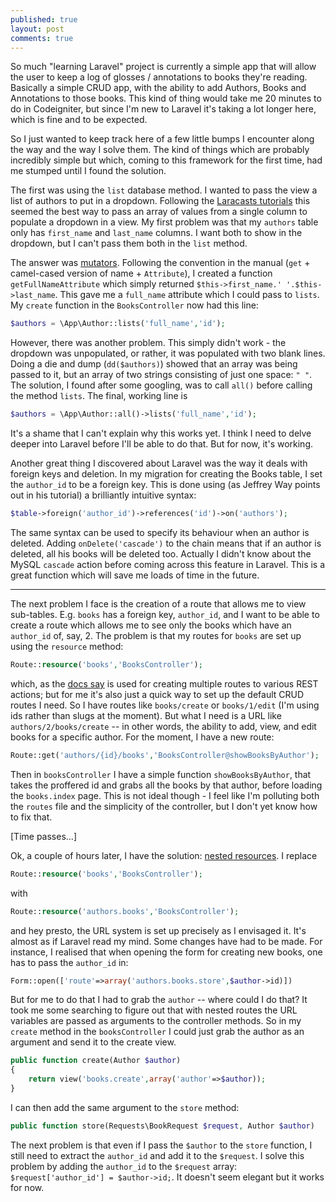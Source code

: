 ```yaml
---
published: true
layout: post
comments: true
---
```


So much "learning Laravel" project is currently a simple app that will allow the user to keep a log of glosses / annotations to books they're reading. Basically a simple CRUD app, with the ability to add Authors, Books and Annotations to those books. This kind of thing would take me 20 minutes to do in Codeigniter, but since I'm new to Laravel it's taking a lot longer here, which is fine and to be expected.

So I just wanted to keep track here of a few little bumps I encounter along the way and the way I solve them. The kind of things which are probably incredibly simple but which, coming to this framework for the first time, had me stumped until I found the solution.

The first was using the `list` database method. I wanted to pass the view a list of authors to put in a dropdown. Following the [Laracasts tutorials](https://laracasts.com/series/laravel-5-fundamentals/episodes/22) this seemed the best way to pass an array of values from a single column to populate a dropdown in a view. My first problem was that my `authors` table only has `first_name` and `last_name` columns. I want both to show in the dropdown, but I can't pass them both in the `list` method.

The answer was [mutators](http://laravel.com/docs/5.1/eloquent-mutators). Following the convention in the manual (`get` + camel-cased version of name + `Attribute`), I created a function `getFullNameAttribute` which simply returned `$this->first_name.' '.$this->last_name`. This gave me a `full_name` attribute which I could pass to `lists`. My `create` function in the `BooksController` now had this line:

```php
$authors = \App\Author::lists('full_name','id');
```
    
However, there was another problem. This simply didn't work - the dropdown was unpopulated, or rather, it was populated with two blank lines. Doing a die and dump (`dd($authors)`) showed that an array was being passed to it, but an array of two strings consisting of just one space: `" "`. The solution, I found after some googling, was to call `all()` before calling the method `lists`. The final, working line is

```php
$authors = \App\Author::all()->lists('full_name','id');
```
    
It's a shame that I can't explain why this works yet. I think I need to delve deeper into Laravel before I'll be able to do that. But for now, it's working.

Another great thing I discovered about Laravel was the way it deals with foreign keys and deletion. In my migration for creating the Books table, I set the `author_id` to be a foreign key. This is done using (as Jeffrey Way points out in his tutorial) a brilliantly intuitive syntax:

```php
$table->foreign('author_id')->references('id')->on('authors');
```

The same syntax can be used to specify its behaviour when an author is deleted. Adding `onDelete('cascade')` to the chain means that if an author is deleted, all his books will be deleted too. Actually I didn't know about the MySQL `cascade` action before coming across this feature in Laravel. This is a great function which will save me loads of time in the future.

***

The next problem I face is the creation of a route that allows me to view sub-tables. E.g. `books` has a foreign key, `author_id`, and I want to be able to create a route which allows me to see only the books which have an `author_id` of, say, 2. The problem is that my routes for `books` are set up using the `resource` method:

```php
Route::resource('books','BooksController');
```

which, as the [docs say](http://laravel.com/docs/5.1/controllers#restful-resource-controllers) is used for creating multiple routes to various REST actions; but for me it's also just a quick way to set up the default CRUD routes I need. So I have routes like `books/create` or `books/1/edit` (I'm using ids rather than slugs at the moment). But what I need is a URL like `authors/2/books/create` -- in other words, the ability to add, view, and edit books for a specific author. For the moment, I have a new route:

```php
Route::get('authors/{id}/books','BooksController@showBooksByAuthor');
```

Then in `booksController` I have a simple function `showBooksByAuthor`, that takes the proffered id and grabs all the books by that author, before loading the `books.index` page. This is not ideal though - I feel like I'm polluting both the `routes` file and the simplicity of the controller, but I don't yet know how to fix that.

[Time passes...]

Ok, a couple of hours later, I have the solution: [nested resources](http://laravel.com/docs/5.1/controllers#restful-nested-resources). I replace 

```php
Route::resource('books','BooksController');
```

with

```php
Route::resource('authors.books','BooksController');
```
    
and hey presto, the URL system is set up precisely as I envisaged it. It's almost as if Laravel read my mind. Some changes have had to be made. For instance, I realised that when opening the form for creating new books, one has to pass the `author_id` in:

```php
Form::open(['route'=>array('authors.books.store',$author->id)])
```
    
But for me to do that I had to grab the `author` -- where could I do that? It took me some searching to figure out that with nested routes the URL variables are passed as arguments to the controller methods. So in my `create` method in the `booksController` I could just grab the author as an argument and send it to the create view. 

```php
public function create(Author $author)
{
    return view('books.create',array('author'=>$author));
}
```

I can then add the same argument to the `store` method:

```php
public function store(Requests\BookRequest $request, Author $author)
```

The next problem is that even if I pass the `$author` to the `store` function, I still need to extract the `author_id` and add it to the `$request`. I solve this problem by adding the `author_id` to the `$request` array: `$request['author_id'] = $author->id;`. It doesn't seem elegant but it works for now.



